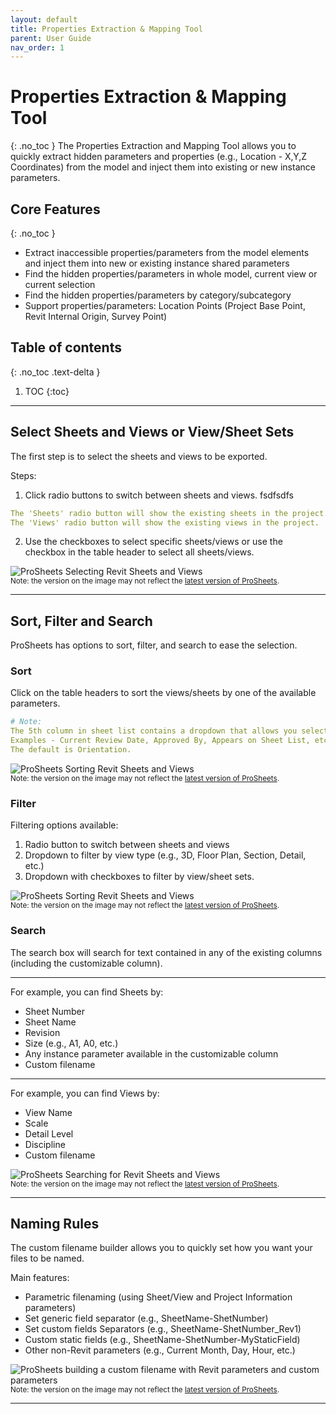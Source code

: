 ```yaml
---
layout: default
title: Properties Extraction & Mapping Tool
parent: User Guide
nav_order: 1
---
```


# Properties Extraction & Mapping Tool
{: .no_toc }
The Properties Extraction and Mapping Tool allows you to quickly extract hidden parameters and properties (e.g., Location - X,Y,Z Coordinates) from the model and inject them into existing or new instance parameters.

## Core Features
{: .no_toc }
- Extract inaccessible properties/parameters from the model elements and inject them into new or existing instance shared parameters
- Find the hidden properties/parameters in whole model, current view or current selection
- Find the hidden properties/parameters by category/subcategory
- Support properties/parameters: Location Points (Project Base Point, Revit Internal Origin, Survey Point)

## Table of contents
{: .no_toc .text-delta }

1. TOC
{:toc}

---

## Select Sheets and Views or View/Sheet Sets

The first step is to select the sheets and views to be exported.  

Steps:

1. Click radio buttons to switch between sheets and views. fsdfsdfs

```yaml
The 'Sheets' radio button will show the existing sheets in the project.  
The 'Views' radio button will show the existing views in the project.  
```

2. Use the checkboxes to select specific sheets/views or use the checkbox in the table header to select all sheets/views.

![ProSheets Selecting Revit Sheets and Views](../../assets/images/GIFs/Selection/selecting-sheets.gif)  
<sub>Note: the version on the image may not reflect the [latest version of ProSheets](https://diroots.com/revit-plugins/revit-to-pdf-dwg-dgn-dwf-nwc-ifc-and-images-with-prosheets/).</sub>

---

## Sort, Filter and Search

ProSheets has options to sort, filter, and search to ease the selection.

### Sort

Click on the table headers to sort the views/sheets by one of the available parameters.  


```yaml
# Note:  
The 5th column in sheet list contains a dropdown that allows you select to any other instance parameter available on your sheets.  
Examples - Current Review Date, Approved By, Appears on Sheet List, etc. 
The default is Orientation.
```
  

![ProSheets Sorting Revit Sheets and Views](../../assets/images/GIFs/Selection/sorting-sheets.gif)  
<sub>Note: the version on the image may not reflect the [latest version of ProSheets](https://diroots.com/revit-plugins/revit-to-pdf-dwg-dgn-dwf-nwc-ifc-and-images-with-prosheets/).</sub>


### Filter

Filtering options available:
1. Radio button to switch between sheets and views
2. Dropdown to filter by view type (e.g., 3D, Floor Plan, Section, Detail, etc.)
3. Dropdown with checkboxes to filter by view/sheet sets.

![ProSheets Sorting Revit Sheets and Views](../../assets/images/GIFs/Selection/filtering-sheets.gif)  
<sub>Note: the version on the image may not reflect the [latest version of ProSheets](https://diroots.com/revit-plugins/revit-to-pdf-dwg-dgn-dwf-nwc-ifc-and-images-with-prosheets/).</sub>

### Search

The search box will search for text contained in any of the existing columns (including the customizable column).  
  
---

For example, you can find Sheets by:
- Sheet Number
- Sheet Name
- Revision
- Size (e.g., A1, A0, etc.)
- Any instance parameter available in the customizable column
- Custom filename

---

For example, you can find Views by:
- View Name
- Scale
- Detail Level
- Discipline
- Custom filename

![ProSheets Searching for Revit Sheets and Views](../../assets/images/GIFs/Selection/searching.gif)  
<sub>Note: the version on the image may not reflect the [latest version of ProSheets](https://diroots.com/revit-plugins/revit-to-pdf-dwg-dgn-dwf-nwc-ifc-and-images-with-prosheets/).</sub>

---

## Naming Rules

The custom filename builder allows you to quickly set how you want your files to be named.

Main features:
- Parametric filenaming (using Sheet/View and Project Information parameters)
- Set generic field separator (e.g., SheetName-ShetNumber)
- Set custom fields Separators (e.g., SheetName-ShetNumber_Rev1)
- Custom static fields  (e.g., SheetName-ShetNumber-MyStaticField)
- Other non-Revit parameters (e.g., Current Month, Day, Hour, etc.)

![ProSheets building a custom filename with Revit parameters and custom parameters](../../assets/images/GIFs/Selection/custom-filename.gif)  
<sub>Note: the version on the image may not reflect the [latest version of ProSheets](https://diroots.com/revit-plugins/revit-to-pdf-dwg-dgn-dwf-nwc-ifc-and-images-with-prosheets/).</sub>

---